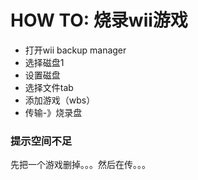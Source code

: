 # HOW TO: 烧录wii游戏

* 打开wii backup manager
* 选择磁盘1
* 设置磁盘
* 选择文件tab
* 添加游戏（wbs）
* 传输-》烧录盘

### 提示空间不足
先把一个游戏删掉。。。然后在传。。。